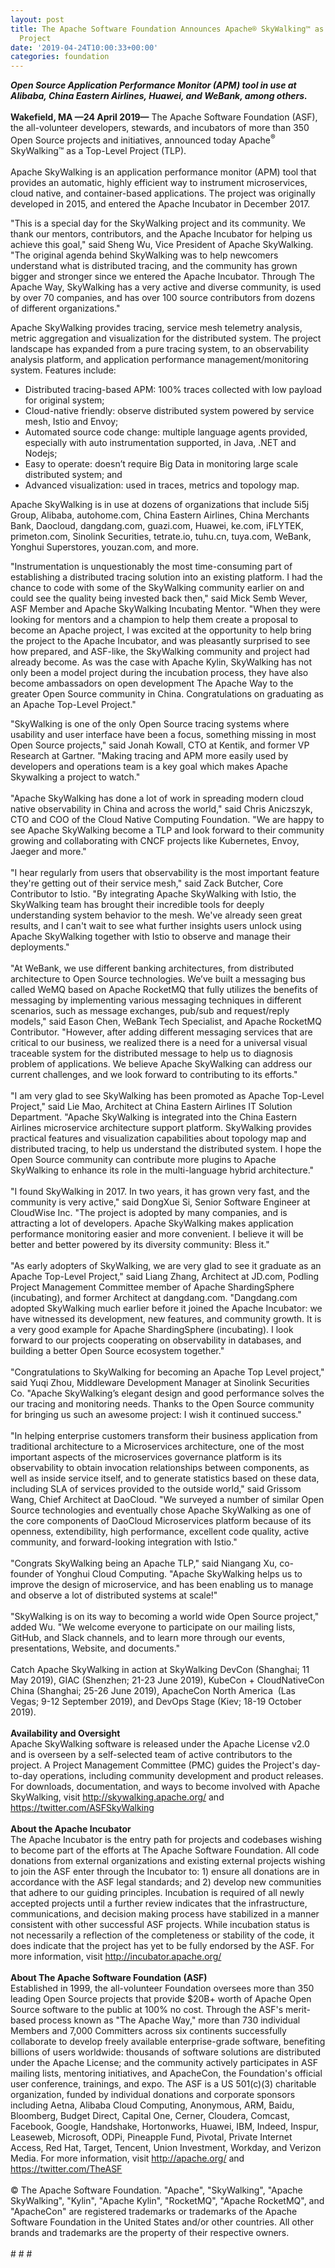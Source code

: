 ```yaml
---
layout: post
title: The Apache Software Foundation Announces Apache® SkyWalking™ as a Top-Level
  Project
date: '2019-04-24T10:00:33+00:00'
categories: foundation
---
```

<div><strong><em>Open Source Application Performance Monitor (APM) tool in use at Alibaba, China Eastern Airlines, Huawei, and WeBank, among others.</em></strong></div> 
  <div><strong><br /></strong></div> 
  <div><strong>Wakefield, MA —24 April 2019—</strong> The Apache Software Foundation (ASF), the all-volunteer developers, stewards, and incubators of more than 350 Open Source projects and initiatives, announced today Apache<sup>®</sup> SkyWalking™ as a Top-Level Project (TLP).</div> 
  <div><br /></div> 
  <div>Apache SkyWalking is an application performance monitor (APM) tool that provides an automatic, highly efficient way to instrument microservices, cloud native, and container-based applications. The project was originally developed in 2015, and entered the Apache Incubator in December 2017.</div> 
  <div> 
    <p>&quot;This is a special day for the SkyWalking project and its community. We thank our mentors, contributors, and the Apache Incubator for helping us achieve this goal,&quot; said Sheng Wu, Vice President of Apache SkyWalking. &quot;The original agenda behind SkyWalking was to help newcomers understand what is distributed tracing, and the community has grown bigger and stronger since we entered the Apache Incubator. Through The Apache Way, SkyWalking has a very active and diverse community, is used by over 70 companies, and has over 100 source contributors from dozens of different organizations.&quot;</p> 
    <p>Apache SkyWalking provides tracing, service mesh telemetry analysis, metric aggregation and visualization for the distributed system. The project landscape has expanded from a pure tracing system, to an observability analysis platform, and application performance management/monitoring system. Features include:</p> 
  </div> 
  <div> 
    <ul> 
      <li>Distributed tracing-based APM: 100% traces collected with low payload for original system;</li> 
      <li>Cloud-native friendly: observe distributed system powered by service mesh, Istio and Envoy;</li> 
      <li>Automated source code change: multiple language agents provided, especially with auto instrumentation supported, in Java, .NET and Nodejs;</li> 
      <li>Easy to operate: doesn’t require Big Data in monitoring large scale distributed system; and</li> 
      <li>Advanced visualization: used in traces, metrics and topology map.</li> 
    </ul> 
  </div> 
  <div> </div> 
  <div> 
    <p>Apache SkyWalking is in use at dozens of organizations that include 5i5j Group, Alibaba, autohome.com, China Eastern Airlines, China Merchants Bank, Daocloud, dangdang.com, guazi.com, Huawei, ke.com, iFLYTEK, primeton.com, Sinolink Securities, tetrate.io, tuhu.cn, tuya.com, WeBank, Yonghui Superstores, youzan.com, and more.</p> 
    <p>&quot;Instrumentation is unquestionably the most time-consuming part of establishing a distributed tracing solution into an existing platform. I had the chance to code with some of the SkyWalking community earlier on and could see the quality being invested back then,&quot; said Mick Semb Wever, ASF Member and Apache SkyWalking Incubating Mentor. &quot;When they were looking for mentors and a champion to help them create a proposal to become an Apache project, I was excited at the opportunity to help bring the project to the Apache Incubator, and was pleasantly surprised to see how prepared, and ASF-like, the SkyWalking community and project had already become. As was the case with Apache Kylin, SkyWalking has not only been a model project during the incubation process, they have also become ambassadors on open development The Apache Way to the greater Open Source community in China. Congratulations on graduating as an Apache Top-Level Project.&quot;</p> 
  </div> 
  <div> </div> 
  <div>&quot;SkyWalking is one of the only Open Source tracing systems where usability and user interface have been a focus, something missing in most Open Source projects,&quot; said Jonah Kowall, CTO at Kentik, and former VP Research at Gartner. &quot;Making tracing and APM more easily used by developers and operations team is a key goal which makes Apache Skywalking a project to watch.&quot;</div> 
  <div><br /></div> 
  <div>&quot;Apache SkyWalking has done a lot of work in spreading modern cloud native observability in China and across the world,&quot; said Chris Aniczszyk, CTO and COO of the Cloud Native Computing Foundation. &quot;We are happy to see Apache SkyWalking become a TLP and look forward to their community growing and collaborating with CNCF projects like Kubernetes, Envoy, Jaeger and more.&quot;</div> 
  <div><br /></div> 
  <div>&quot;I hear regularly from users that observability is the most important feature they're getting out of their service mesh,&quot; said Zack Butcher, Core Contributor to Istio. &quot;By integrating Apache SkyWalking with Istio, the SkyWalking team has brought their incredible tools for deeply understanding system behavior to the mesh. We've already seen great results, and I can't wait to see what further insights users unlock using Apache SkyWalking together with Istio to observe and manage their deployments.&quot;</div> 
  <div><br /></div> 
  <div>&quot;At WeBank, we use different banking architectures, from distributed architecture to Open Source technologies. We’ve built a messaging bus called WeMQ based on Apache RocketMQ that fully utilizes the benefits of messaging by implementing various messaging techniques in different scenarios, such as message exchanges, pub/sub and request/reply models,&quot; said Eason Chen, WeBank Tech Specialist, and Apache RocketMQ Contributor. &quot;However, after adding different messaging services that are critical to our business, we realized there is a need for a universal visual traceable system for the distributed message to help us to diagnosis problem of applications. We believe Apache SkyWalking can address our current challenges, and we look forward to contributing to its efforts.&quot;</div> 
  <div><br /></div> 
  <div>&quot;I am very glad to see SkyWalking has been promoted as Apache Top-Level Project,&quot; said Lie Mao, Architect at China Eastern Airlines IT Solution Department. &quot;Apache SkyWalking is integrated into the China Eastern Airlines microservice architecture support platform. SkyWalking provides practical features and visualization capabilities about topology map and distributed tracing, to help us understand the distributed system. I hope the Open Source community can contribute more plugins to Apache SkyWalking to enhance its role in the multi-language hybrid architecture.&quot;</div> 
  <div><br /></div> 
  <div>&quot;I found SkyWalking in 2017. In two years, it has grown very fast, and the community is very active,&quot; said DongXue Si, Senior Software Engineer at CloudWise Inc. &quot;The project is adopted by many companies, and is attracting a lot of developers. Apache SkyWalking makes application performance monitoring easier and more convenient. I believe it will be better and better powered by its diversity community: Bless it.&quot;</div> 
  <div><br /></div> 
  <div>&quot;As early adopters of SkyWalking, we are very glad to see it graduate as an Apache Top-Level Project,&quot; said Liang Zhang, Architect at JD.com, Podling Project Management Committee member of Apache ShardingSphere (incubating), and former Architect at dangdang.com. &quot;Dangdang.com adopted SkyWalking much earlier before it joined the Apache Incubator: we have witnessed its development, new features, and community growth. It is a very good example for Apache ShardingSphere (incubating). I look forward to our projects cooperating on observability in databases, and building a better Open Source ecosystem together.&quot;</div> 
  <div><br /></div> 
  <div>&quot;Congratulations to SkyWalking for becoming an Apache Top Level project,&quot; said Yuqi Zhou, Middleware Development Manager at Sinolink Securities Co. &quot;Apache SkyWalking’s elegant design and good performance solves the our tracing and monitoring needs. Thanks to the Open Source community for bringing us such an awesome project: I wish it continued success.&quot;</div> 
  <div><br /></div> 
  <div>&quot;In helping enterprise customers transform their business application from traditional architecture to a Microservices architecture, one of the most important aspects of the microservices governance platform is its observability to obtain invocation relationships between components, as well as inside service itself, and to generate statistics based on these data, including SLA of services provided to the outside world,&quot; said Grissom Wang, Chief Architect at DaoCloud. &quot;We surveyed a number of similar Open Source technologies and eventually chose Apache SkyWalking as one of the core components of DaoCloud Microservices platform because of its openness, extendibility, high performance, excellent code quality, active community, and forward-looking integration with Istio.&quot;</div> 
  <div><br /></div> 
  <div>&quot;Congrats SkyWalking being an Apache TLP,&quot; said Niangang Xu, co-founder of Yonghui Cloud Computing. &quot;Apache SkyWalking helps us to improve the design of microservice, and has been enabling us to manage and observe a lot of distributed systems at scale!&quot;</div> 
  <div><br /></div> 
  <div>&quot;SkyWalking is on its way to becoming a world wide Open Source project,&quot; added Wu. &quot;We welcome everyone to participate on our mailing lists, GitHub, and Slack channels, and to learn more through our events, presentations, Website, and documents.&quot;</div> 
  <div><br /></div> 
  <div>Catch Apache SkyWalking in action at SkyWalking DevCon (Shanghai; 11 May 2019), GIAC (Shenzhen; 21-23 June 2019), KubeCon + CloudNativeCon China (Shanghai; 25-26 June 2019), ApacheCon North America&nbsp; (Las Vegas; 9-12 September 2019), and DevOps Stage (Kiev; 18-19 October 2019).</div> 
  <div><br /></div> 
  <div><strong>Availability and Oversight</strong></div> 
  <div>Apache SkyWalking software is released under the Apache License v2.0 and is overseen by a self-selected team of active contributors to the project. A Project Management Committee (PMC) guides the Project's day-to-day operations, including community development and product releases. For downloads, documentation, and ways to become involved with Apache SkyWalking, visit <a href="http://skywalking.apache.org/">http://skywalking.apache.org/</a> and <a href="https://twitter.com/ASFSkyWalking">https://twitter.com/ASFSkyWalking</a></div> 
  <div><br /></div> 
  <div><strong>About the Apache Incubator</strong></div> 
  <div>The Apache Incubator is the entry path for projects and codebases wishing to become part of the efforts at The Apache Software Foundation. All code donations from external organizations and existing external projects wishing to join the ASF enter through the Incubator to: 1) ensure all donations are in accordance with the ASF legal standards; and 2) develop new communities that adhere to our guiding principles. Incubation is required of all newly accepted projects until a further review indicates that the infrastructure, communications, and decision making process have stabilized in a manner consistent with other successful ASF projects. While incubation status is not necessarily a reflection of the completeness or stability of the code, it does indicate that the project has yet to be fully endorsed by the ASF. For more information, visit <a href="http://incubator.apache.org/">http://incubator.apache.org/</a></div> 
  <div><br /></div> 
  <div><strong>About The Apache Software Foundation (ASF)</strong></div> 
  <div>Established in 1999, the all-volunteer Foundation oversees more than 350 leading Open Source projects that provide $20B+ worth of Apache Open Source software to the public at 100% no cost. Through the ASF's merit-based process known as &quot;The Apache Way,&quot; more than 730 individual Members and 7,000 Committers across six continents successfully collaborate to develop freely available enterprise-grade software, benefiting billions of users worldwide: thousands of software solutions are distributed under the Apache License; and the community actively participates in ASF mailing lists, mentoring initiatives, and ApacheCon, the Foundation's official user conference, trainings, and expo. The ASF is a US 501(c)(3) charitable organization, funded by individual donations and corporate sponsors including Aetna, Alibaba Cloud Computing, Anonymous, ARM, Baidu, Bloomberg, Budget Direct, Capital One, Cerner, Cloudera, Comcast, Facebook, Google, Handshake, Hortonworks, Huawei, IBM, Indeed, Inspur, Leaseweb, Microsoft, ODPi, Pineapple Fund, Pivotal, Private Internet Access, Red Hat, Target, Tencent, Union Investment, Workday, and Verizon Media. For more information, visit <a href="http://apache.org/">http://apache.org/</a> and <a href="https://twitter.com/TheASF">https://twitter.com/TheASF</a></div> 
  <div><br /></div> 
  <div>© The Apache Software Foundation. &quot;Apache&quot;, &quot;SkyWalking&quot;, &quot;Apache SkyWalking&quot;, &quot;Kylin&quot;, &quot;Apache Kylin&quot;, &quot;RocketMQ&quot;, &quot;Apache RocketMQ&quot;, and &quot;ApacheCon&quot; are registered trademarks or trademarks of the Apache Software Foundation in the United States and/or other countries. All other brands and trademarks are the property of their respective owners.<br /><br /></div> 
  <div> </div> 
  <div># # #</div>
